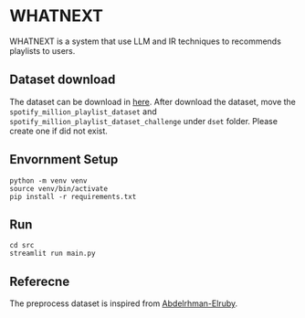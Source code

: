 # WHATNEXT
WHATNEXT is a system that use LLM and IR techniques to recommends playlists to users.


## Dataset download
The dataset can be download in [here](https://www.aicrowd.com/challenges/spotify-million-playlist-dataset-challenge/dataset_files).
After download the dataset, move the ```spotify_million_playlist_dataset``` and ```spotify_million_playlist_dataset_challenge``` under ```dset``` folder. Please create one if did not exist.

## Envornment Setup
```
python -m venv venv
source venv/bin/activate
pip install -r requirements.txt
```

## Run
```
cd src
streamlit run main.py
```


## Referecne
The preprocess dataset is inspired from [Abdelrhman-Elruby](https://huggingface.co/spaces/Abdelrhman-Elruby/Spotify-Recommendation-System).